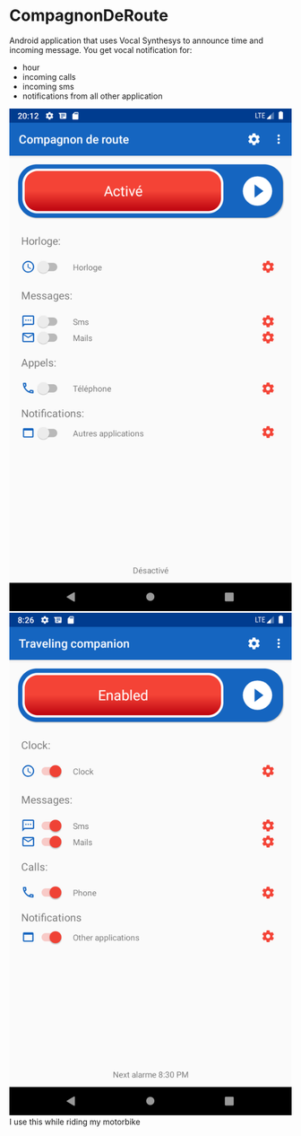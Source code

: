 # CompagnonDeRoute
Android application that uses Vocal Synthesys to announce time and incoming message.
You get vocal notification for:
- hour
- incoming calls
- incoming sms
- notifications from all other application
<img src="app/images/Screenshot_1.png">
<img src="app/images/Screenshot_2.png">
I use this while riding my motorbike
